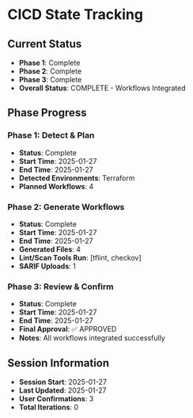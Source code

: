 # CICD State Tracking

## Current Status

- **Phase 1**: Complete
- **Phase 2**: Complete
- **Phase 3**: Complete
- **Overall Status**: COMPLETE - Workflows Integrated

## Phase Progress

### Phase 1: Detect & Plan

- **Status**: Complete
- **Start Time**: 2025-01-27
- **End Time**: 2025-01-27
- **Detected Environments**: Terraform
- **Planned Workflows**: 4

### Phase 2: Generate Workflows

- **Status**: Complete
- **Start Time**: 2025-01-27
- **End Time**: 2025-01-27
- **Generated Files**: 4
- **Lint/Scan Tools Run**: [tflint, checkov]
- **SARIF Uploads**: 1

### Phase 3: Review & Confirm

- **Status**: Complete
- **Start Time**: 2025-01-27
- **End Time**: 2025-01-27
- **Final Approval**: ✅ APPROVED
- **Notes**: All workflows integrated successfully

## Session Information

- **Session Start**: 2025-01-27
- **Last Updated**: 2025-01-27
- **User Confirmations**: 3
- **Total Iterations**: 0